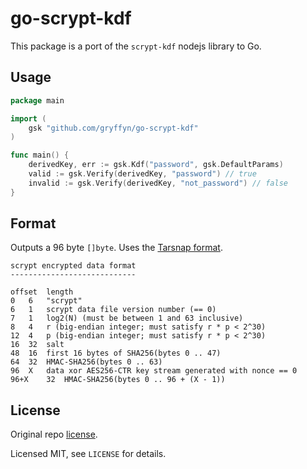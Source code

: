 # go-scrypt-kdf

This package is a port of the `scrypt-kdf` nodejs library to Go.

## Usage

```go
package main

import (
    gsk "github.com/gryffyn/go-scrypt-kdf"
)

func main() {
    derivedKey, err := gsk.Kdf("password", gsk.DefaultParams)
    valid := gsk.Verify(derivedKey, "password") // true
    invalid := gsk.Verify(derivedKey, "not_password") // false
}
```

## Format

Outputs a 96 byte `[]byte`. Uses the [Tarsnap format](https://github.com/Tarsnap/scrypt/blob/master/FORMAT).
```
scrypt encrypted data format
----------------------------

offset	length
0	6	"scrypt"
6	1	scrypt data file version number (== 0)
7	1	log2(N) (must be between 1 and 63 inclusive)
8	4	r (big-endian integer; must satisfy r * p < 2^30)
12	4	p (big-endian integer; must satisfy r * p < 2^30)
16	32	salt
48	16	first 16 bytes of SHA256(bytes 0 .. 47)
64	32	HMAC-SHA256(bytes 0 .. 63)
96	X	data xor AES256-CTR key stream generated with nonce == 0
96+X	32	HMAC-SHA256(bytes 0 .. 96 + (X - 1))
```

## License

Original repo [license](https://github.com/chrisveness/scrypt-kdf).

Licensed MIT, see `LICENSE` for details.